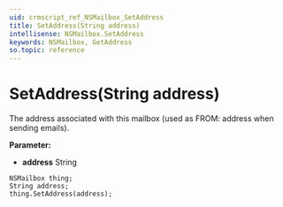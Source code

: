 ```yaml
---
uid: crmscript_ref_NSMailbox_SetAddress
title: SetAddress(String address)
intellisense: NSMailbox.SetAddress
keywords: NSMailbox, GetAddress
so.topic: reference
---
```


# SetAddress(String address)

The address associated with this mailbox (used as FROM: address when sending emails).

**Parameter:** 
* **address** String

```crmscript
NSMailbox thing;
String address;
thing.SetAddress(address);
```

